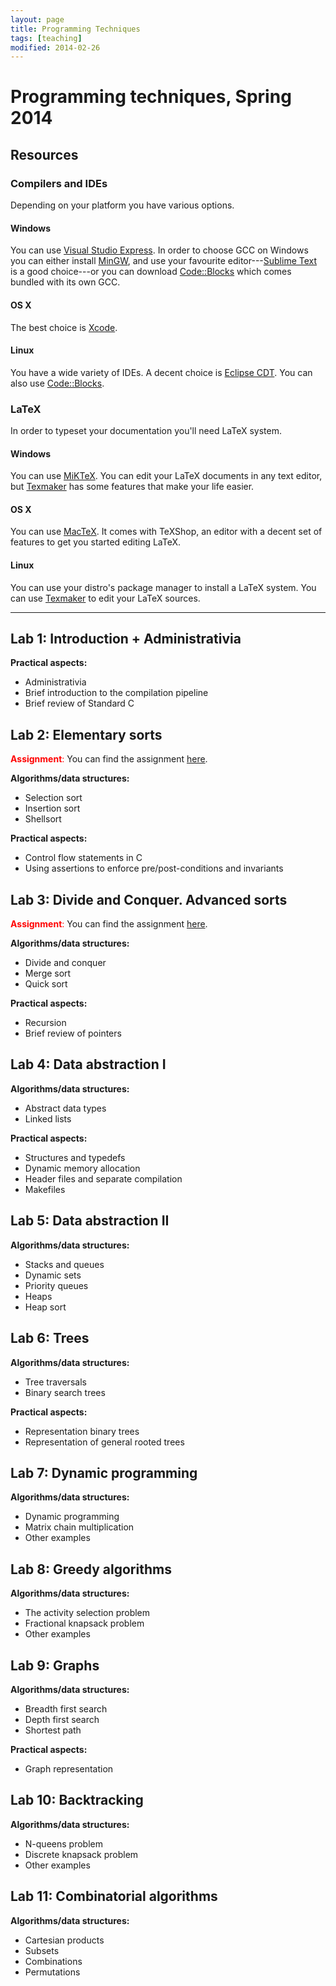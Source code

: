 ```yaml
---
layout: page
title: Programming Techniques
tags: [teaching]
modified: 2014-02-26
---
```


# Programming techniques, Spring 2014

## Resources

### Compilers and IDEs

Depending on your platform you have various options.

#### Windows

You can use [Visual Studio Express](http://www.visualstudio.com/downloads/download-visual-studio-vs#d-express-windows-desktop).
In order to choose GCC on Windows you can either install [MinGW](http://www.mingw.org),
and use your favourite editor---[Sublime Text](http://www.sublimetext.com/3) is
a good choice---or you can download [Code::Blocks](http://www.codeblocks.org)
which comes bundled with its own GCC.

#### OS X

The best choice is [Xcode](https://developer.apple.com/xcode/).

#### Linux

You have a wide variety of IDEs. A decent choice is [Eclipse CDT](http://www.eclipse.org/cdt/).
You can also use [Code::Blocks](http://www.codeblocks.org).

### LaTeX

In order to typeset your documentation you'll need LaTeX system. 

#### Windows

You can use [MiKTeX](http://miktex.org/download). You can edit your LaTeX
documents in any text editor, but [Texmaker](http://www.xm1math.net/texmaker/)
has some features that make your life easier.

#### OS X

You can use [MacTeX](http://www.tug.org/mactex/). It comes with TeXShop, an
editor with a decent set of features to get you started editing LaTeX.

#### Linux

You can use your distro's package manager to install a LaTeX system. You can use
[Texmaker](http://www.xm1math.net/texmaker/) to edit your LaTeX sources.

* * *

## Lab 1: Introduction + Administrativia

**Practical aspects:**

- Administrativia
- Brief introduction to the compilation pipeline
- Brief review of Standard C

## Lab 2: Elementary sorts

<span style="color: red;">**Assignment**:</span> You can find the assignment [here](assignments/assignment1.html).

**Algorithms/data structures:**

- Selection sort
- Insertion sort
- Shellsort

**Practical aspects:**

- Control flow statements in C
- Using assertions to enforce pre/post-conditions and invariants


## Lab 3: Divide and Conquer. Advanced sorts

<span style="color: red;">**Assignment**:</span> You can find the assignment [here](assignments/assignment2.html).

**Algorithms/data structures:**

- Divide and conquer
- Merge sort
- Quick sort

**Practical aspects:**

- Recursion
- Brief review of pointers

## Lab 4: Data abstraction I

**Algorithms/data structures:**

- Abstract data types
- Linked lists

**Practical aspects:**

- Structures and typedefs
- Dynamic memory allocation
- Header files and separate compilation
- Makefiles

## Lab 5: Data abstraction II

**Algorithms/data structures:**

- Stacks and queues
- Dynamic sets
- Priority queues
- Heaps
- Heap sort

## Lab 6: Trees

**Algorithms/data structures:**

- Tree traversals
- Binary search trees

**Practical aspects:**

- Representation binary trees
- Representation of general rooted trees

## Lab 7: Dynamic programming

**Algorithms/data structures:**

- Dynamic programming
- Matrix chain multiplication
- Other examples

## Lab 8: Greedy algorithms

**Algorithms/data structures:**

- The activity selection problem
- Fractional knapsack problem
- Other examples

## Lab 9: Graphs

**Algorithms/data structures:**

- Breadth first search
- Depth first search
- Shortest path

**Practical aspects:**

- Graph representation

## Lab 10: Backtracking

**Algorithms/data structures:**

- N-queens problem
- Discrete knapsack problem
- Other examples

## Lab 11: Combinatorial algorithms

**Algorithms/data structures:**

- Cartesian products
- Subsets
- Combinations
- Permutations